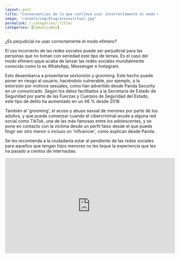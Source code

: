 ```yaml
---
layout: post
title: "Consecuencias de lo que conlleva usar incorrectamente el modo efimero"
image: "/assets/img/blog/acosovirtual.jpg"
permalink: /:categories/:title/
categories: [Comunicados]
---
```

¿Es perjudicial no usar correctamente el modo efimero?


El uso incorrecto de las redes sociales puede ser perjudicial para las personas que no toman con seriedad este tipo de temas. Es el caso del modo efimero qque acaba de lanzar las redes sociales mundialmente conocida como lo es WhatsApp, Messenger e Instagram.

Esto desembarca a presentarse sextorsión y grooming. Este hecho puede poner en riesgo al usuario, haciéndolo vulnerable, por ejemplo, a la extorsión por motivos sexuales, como han advertido desde Panda Security en un comunicado. Según los datos facilitados a la Secretaría de Estado de Seguridad por parte de las Fuerzas y Cuerpos de Seguridad del Estado, este tipo de delito ha aumentado en un 46 % desde 2018.

También al 'grooming', el acoso y abuso sexual de menores por parte de los adultos, y que puede comenzar cuando el cibercriminal acude a alguna red social como TikTok, una de las más famosas entre los adolescentes, y se pone en contacto con la víctima desde un perfil falso desde el que puede fingir ser otro menor o incluso un 'influencer', como explican desde Panda.

Se les recomienda a la ciudadania estar al pendiente de las redes sociales para aquellos que tengan hijos menores no les toque la experiencia que les ha pasado a cientos de internautas.

<div class="embed-responsive embed-responsive-16by9">

<iframe width="560" height="315" src="https://www.youtube.com/embed/vJcsG0SsfPQ" title="YouTube video player" frameborder="0" allow="accelerometer; autoplay; clipboard-write; encrypted-media; gyroscope; picture-in-picture" allowfullscreen></iframe>
